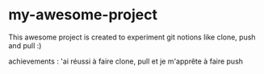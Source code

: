 # my-awesome-project

This awesome project is created to experiment git notions like clone, push and pull :)

achievements : 'ai réussi à faire clone, pull et je m'apprête à faire push